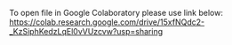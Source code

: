 To open file in Google Colaboratory please use link below:
https://colab.research.google.com/drive/15xfNQdc2-_KzSiphKedzLqEl0vVUzcvw?usp=sharing

